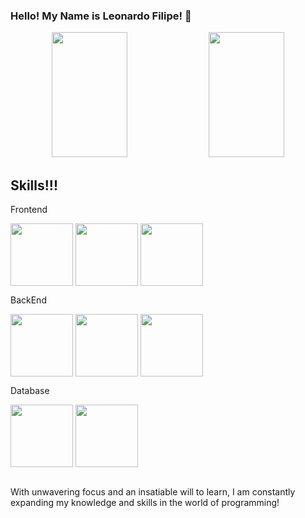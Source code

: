 ### Hello! My Name is Leonardo Filipe! 👋


<div align="center">
  <img width="49%" height="200px" src="https://github-readme-stats.vercel.app/api?username=leonardofilipe-dev&show_icons=true&count_private=true&hide_border=true&title_color=00bfbf&icon_color=00bfbf&text_color=00bfbf&bg_color=0d1117" /> 
  <img width="49%" height="200px" src="https://github-readme-stats.vercel.app/api/top-langs/?username=leonardofilipe-dev&layout=compact&langs_count=6&hide_border=true&title_color=00bfbf&text_color=00bfbf&bg_color=0d1117" />
</div>

## Skills!!!

<div>
  <p>Frontend</p>
  
<img align="center" width="100px" src="https://cdn.jsdelivr.net/gh/devicons/devicon/icons/html5/html5-original.svg" />

<img align="center" width="100px" src="https://cdn.jsdelivr.net/gh/devicons/devicon/icons/css3/css3-original.svg" />

<img align="center" width="100px" src="https://cdn.jsdelivr.net/gh/devicons/devicon/icons/javascript/javascript-original.svg" />

  <p>BackEnd</p>

  <img align="center" width="100px" src="https://cdn.jsdelivr.net/gh/devicons/devicon/icons/php/php-original.svg" />

   <img align="center" width="100px" src="https://cdn.jsdelivr.net/gh/devicons/devicon/icons/laravel/laravel-plain-wordmark.svg" />


  <img align="center" width="100px" src="https://cdn.jsdelivr.net/gh/devicons/devicon/icons/typescript/typescript-original.svg" />

  <p>Database</p>

<img align="center" width="100px" src="https://cdn.jsdelivr.net/gh/devicons/devicon/icons/mysql/mysql-original-wordmark.svg" />

<img align="center" width="100px" src="https://cdn.jsdelivr.net/gh/devicons/devicon/icons/mongodb/mongodb-original-wordmark.svg" />

  
  <br>
 
  </div>
<br>

<p>With unwavering focus and an insatiable will to learn, I am constantly expanding my knowledge and skills in the world of programming!</p>





